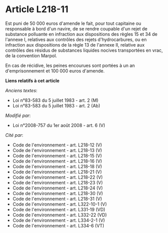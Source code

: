 # Article L218-11

Est puni de 50 000 euros d'amende le fait, pour tout capitaine ou responsable à bord d'un navire, de se rendre coupable d'un
rejet de substance polluante en infraction aux dispositions des règles 15 et 34 de l'annexe I, relatives aux contrôles des
rejets d'hydrocarbures, ou en infraction aux dispositions de la règle 13 de l'annexe II, relative aux contrôles des résidus
de substances liquides nocives transportées en vrac, de la convention Marpol. 

En cas de récidive, les peines encourues sont portées à un an d'emprisonnement et 100 000 euros d'amende.

**Liens relatifs à cet article**

_Anciens textes_:

  - Loi n°83-583 du 5 juillet 1983 - art. 2 (M)
  - Loi n°83-583 du 5 juillet 1983 - art. 2 (Ab)

_Modifié par_:

  - Loi n°2008-757 du 1er août 2008 - art. 6 (V)

_Cité par_:

  - Code de l'environnement - art. L218-12 (V)
  - Code de l'environnement - art. L218-13 (V)
  - Code de l'environnement - art. L218-15 (V)
  - Code de l'environnement - art. L218-16 (V)
  - Code de l'environnement - art. L218-18 (V)
  - Code de l'environnement - art. L218-21 (V)
  - Code de l'environnement - art. L218-22 (V)
  - Code de l'environnement - art. L218-23 (V)
  - Code de l'environnement - art. L218-24 (V)
  - Code de l'environnement - art. L218-30 (V)
  - Code de l'environnement - art. L218-31 (V)
  - Code de l'environnement - art. L322-10-1 (V)
  - Code de l'environnement - art. L331-19 (VD)
  - Code de l'environnement - art. L332-22 (VD)
  - Code de l'environnement - art. L334-2-1 (V)
  - Code de l'environnement - art. L334-6 (VT)
